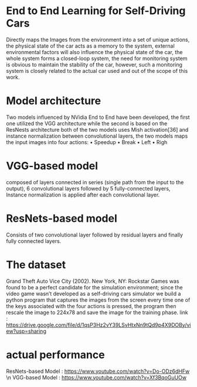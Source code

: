 # End to End Learning for Self-Driving Cars
Directly maps the Images from the environment into a set of unique actions, the physical
state of the car acts as a memory to the system, external environmental factors will also
influence the physical state of the car, the whole system forms a closed-loop system, the
need for monitoring system is obvious to maintain the stability of the car, however, such
a monitoring system is closely related to the actual car used and out of the scope of this
work.
#  Model architecture
Two models influenced by NVidia End to End have been developed, the first one
utilized the VGG architecture while the second is based on the ResNests architecture
both of the two models uses Mish activation[36] and instance normalization
between convolutional layers, the two models maps the input images into four actions:
• Speedup
• Break
• Left
• Righ
# VGG-based model
composed of layers connected in series (single path from the input to the output), 6 convolutional layers followed by 5 fully-connected layers, 
Instance normalization is applied after each convolutional layer.
#  ResNets-based model
Consists of two convolutional layer followed by residual layers and finally fully connected
layers.
#  The dataset
 Grand Theft Auto Vice City (2002). New York, NY: Rockstar Games was
found to be a perfect candidate for the simulation environment; since the video game
wasn’t developed as a self-driving cars simulator we build a python program that captures
the images from the screen every time one of the keys associated with the four actions is
pressed, the program then rescale the image to 224x78 and save the image for the training
phase.
link : https://drive.google.com/file/d/1qsP3Hz2vY39LSvHtxNn9tQd9p4X9DOBy/view?usp=sharing
# actual performance 
ResNets-based Model : https://www.youtube.com/watch?v=Do-ODz6dHFw \n
VGG-based Model : https://www.youtube.com/watch?v=Xf3BqoGuUOw
